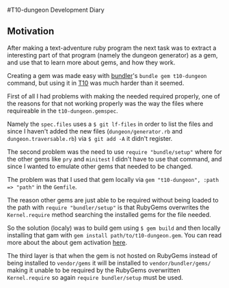 #T10-dungeon Development Diary

## Motivation

  After making a text-adventure ruby program the next task was to extract a
  interesting part of that program (namely the dungeon generator) as a gem, and
  use that to learn more about gems, and how they work.

  Creating a gem was made easy with [bundler](http://bundler.io/)'s `bundle gem
  t10-dungeon` command, but using it in [T10](https://github.com/mbrand12/t10)
  was much harder than it seemed.

  First of all I had problems with making the needed required properly, one of
  the reasons for that not working properly was the way the files where
  requireable in the `t10-dungeon.gemspec`.

  Namely the `spec.files` uses a `$ git lf-files` in order to list the files
  and since I haven't added the new files (`dungeon/generator.rb` and
  `dungeon.traversable.rb`) via `$ git add -A` it didn't register.

  The second problem was the need to use `require "bundle/setup"` where for the
  other gems like `pry` and `minitest` I didn't have to use that command, and
  since I wanted to emulate other gems that needed to be changed.

  The problem was that I used that gem locally via `gem "t10-dungeon", :path =>
  "path"` in the `Gemfile`.

  The reason other gems are just able to be required without being loaded to the
  path with `require "bundler/setup"` is that RubyGems overwrites the
  `Kernel.require` method searching the installed gems for the file needed.

  So the solution (localy) was to build gem using `$ gem build` and then
  locally installing that gam with `gem install path/to/t10-dungeon.gem`. You
  can read more about the about gem activation
  [here](http://erik.hollensbe.org/2013/05/11/gem-activation-and-you/).

  The third layer is that when the gem is not hosted on RubyGems instead of
  being installed to `vendor/gems` it will be installed to
  `vendor/bundler/gems/` making it unable to be required by the RubyGems
  overwritten `Kernel.require` so again `require bundler/setup` must be used.
